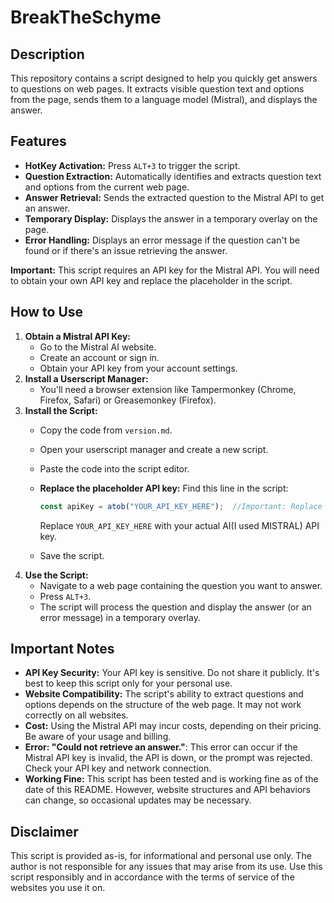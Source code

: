 # BreakTheSchyme

## Description

This repository contains a script designed to help you quickly get answers to questions on web pages. It extracts visible question text and options from the page, sends them to a language model (Mistral), and displays the answer.

## Features

* **HotKey Activation:** Press `ALT+3` to trigger the script.
* **Question Extraction:** Automatically identifies and extracts question text and options from the current web page.
* **Answer Retrieval:** Sends the extracted question to the Mistral API to get an answer.
* **Temporary Display:** Displays the answer in a temporary overlay on the page.
* **Error Handling:** Displays an error message if the question can't be found or if there's an issue retrieving the answer.

**Important:** This script requires an API key for the Mistral API. You will need to obtain your own API key and replace the placeholder in the script.

## How to Use

1.  **Obtain a Mistral API Key:**
    * Go to the Mistral AI website.
    * Create an account or sign in.
    * Obtain your API key from your account settings.
2.  **Install a Userscript Manager:**
    * You'll need a browser extension like Tampermonkey (Chrome, Firefox, Safari) or Greasemonkey (Firefox).
3.  **Install the Script:**
    * Copy the code from `version.md`.
    * Open your userscript manager and create a new script.
    * Paste the code into the script editor.
    * **Replace the placeholder API key:** Find this line in the script:

        ```javascript
        const apiKey = atob("YOUR_API_KEY_HERE");  //Important: Replace with your API Key
        ```

        Replace `YOUR_API_KEY_HERE` with your actual AI(I used MISTRAL) API key.
    * Save the script.
4.  **Use the Script:**
    * Navigate to a web page containing the question you want to answer.
    * Press `ALT+3`.
    * The script will process the question and display the answer (or an error message) in a temporary overlay.

## Important Notes

* **API Key Security:** Your API key is sensitive. Do not share it publicly. It's best to keep this script only for your personal use.
* **Website Compatibility:** The script's ability to extract questions and options depends on the structure of the web page. It may not work correctly on all websites.
* **Cost:** Using the Mistral API may incur costs, depending on their pricing. Be aware of your usage and billing.
* **Error: "Could not retrieve an answer."**: This error can occur if the Mistral API key is invalid, the API is down, or the prompt was rejected. Check your API key and network connection.
* **Working Fine:** This script has been tested and is working fine as of the date of this README. However, website structures and API behaviors can change, so occasional updates may be necessary.

## Disclaimer

This script is provided as-is, for informational and personal use only. The author is not responsible for any issues that may arise from its use. Use this script responsibly and in accordance with the terms of service of the websites you use it on.
